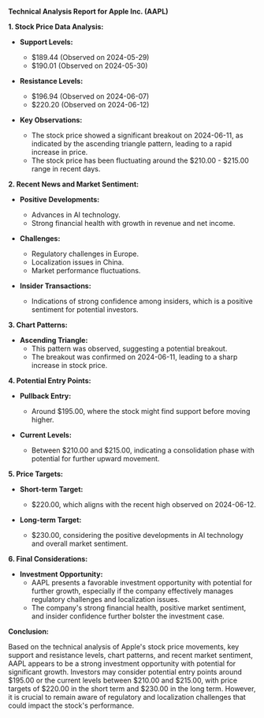 **Technical Analysis Report for Apple Inc. (AAPL)**

**1. Stock Price Data Analysis:**

- **Support Levels:**
  - $189.44 (Observed on 2024-05-29)
  - $190.01 (Observed on 2024-05-30)

- **Resistance Levels:**
  - $196.94 (Observed on 2024-06-07)
  - $220.20 (Observed on 2024-06-12)

- **Key Observations:**
  - The stock price showed a significant breakout on 2024-06-11, as indicated by the ascending triangle pattern, leading to a rapid increase in price.
  - The stock price has been fluctuating around the $210.00 - $215.00 range in recent days.

**2. Recent News and Market Sentiment:**

- **Positive Developments:**
  - Advances in AI technology.
  - Strong financial health with growth in revenue and net income.

- **Challenges:**
  - Regulatory challenges in Europe.
  - Localization issues in China.
  - Market performance fluctuations.

- **Insider Transactions:**
  - Indications of strong confidence among insiders, which is a positive sentiment for potential investors.

**3. Chart Patterns:**

- **Ascending Triangle:**
  - This pattern was observed, suggesting a potential breakout.
  - The breakout was confirmed on 2024-06-11, leading to a sharp increase in stock price.

**4. Potential Entry Points:**

- **Pullback Entry:**
  - Around $195.00, where the stock might find support before moving higher.

- **Current Levels:**
  - Between $210.00 and $215.00, indicating a consolidation phase with potential for further upward movement.

**5. Price Targets:**

- **Short-term Target:**
  - $220.00, which aligns with the recent high observed on 2024-06-12.

- **Long-term Target:**
  - $230.00, considering the positive developments in AI technology and overall market sentiment.

**6. Final Considerations:**

- **Investment Opportunity:**
  - AAPL presents a favorable investment opportunity with potential for further growth, especially if the company effectively manages regulatory challenges and localization issues.
  - The company's strong financial health, positive market sentiment, and insider confidence further bolster the investment case.

**Conclusion:**

Based on the technical analysis of Apple's stock price movements, key support and resistance levels, chart patterns, and recent market sentiment, AAPL appears to be a strong investment opportunity with potential for significant growth. Investors may consider potential entry points around $195.00 or the current levels between $210.00 and $215.00, with price targets of $220.00 in the short term and $230.00 in the long term. However, it is crucial to remain aware of regulatory and localization challenges that could impact the stock's performance.